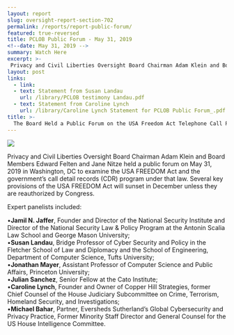 ```yaml
---
layout: report
slug: oversight-report-section-702
permalink: /reports/report-public-forum/
featured: true-reversed
title: PCLOB Public Forum - May 31, 2019
<!--date: May 31, 2019 -->
summary: Watch Here
excerpt: >-
 Privacy and Civil Liberties Oversight Board Chairman Adam Klein and Board Members Edward Felten and Jane Nitze have announced a May 31, 2019 public forum in Washington, DC to examine the USA FREEDOM Act and the government’s call detail records (CDR) program under that law.   Several key provisions of the USA FREEDOM Act will sunset in December unless they are reauthorized by Congress.  
layout: post
links:
  - link: 
  - text: Statement from Susan Landau
    url: /library/PCLOB testimony Landau.pdf
  - text: Statement from Caroline Lynch
    url: /library/Caroline Lynch Statement for PCLOB Public Forum_.pdf
title: >-
  The Board Held a Public Forum on the USA Freedom Act Telephone Call Records Program. 
---
```


[![](https://images.c-span.org/Files/ce3/20190531100634002_hd.jpg/Thumbs/height.182.no_border.width.320.jpg)](https://www.c-span.org/video/?461266-1/privacy-civil-liberties-oversight-board-usa-freedom-act&live "Click here to Watch the Public Forum")

Privacy and Civil Liberties Oversight Board Chairman Adam Klein and Board Members Edward Felten and Jane Nitze held a public forum on May 31, 2019 in Washington, DC to examine the USA FREEDOM Act and the government’s call detail records (CDR) program under that law.  Several key provisions of the USA FREEDOM Act will sunset in December unless they are reauthorized by Congress.  

Expert panelists included:

•**Jamil N. Jaffer**, Founder and Director of the National Security Institute and Director of the National Security Law & Policy Program at the Antonin Scalia Law School and George Mason University;  
•**Susan Landau**, Bridge Professor of Cyber Security and Policy in the Fletcher School of Law and Diplomacy and the School of Engineering, Department of Computer Science, Tufts University;  
•**Jonathan Mayer**, Assistant Professor of Computer Science and Public Affairs, Princeton University;  
•**Julian Sanchez**, Senior Fellow at the Cato Institute;  
•**Caroline Lynch**, Founder and Owner of Copper Hill Strategies, former Chief Counsel of the House Judiciary Subcommittee on Crime, Terrorism, Homeland Security, and Investigations;  
•**Michael Bahar**, Partner, Eversheds Sutherland’s Global Cybersecurity and Privacy Practice, Former Minority Staff Director and General Counsel for the US House Intelligence Committee. 
